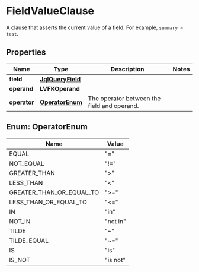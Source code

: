 

# FieldValueClause

A clause that asserts the current value of a field. For example, `summary ~ test`.

## Properties

| Name | Type | Description | Notes |
|------------ | ------------- | ------------- | -------------|
|**field** | [**JqlQueryField**](JqlQueryField.md) |  |  |
|**operand** | **LVFKOperand** |  |  |
|**operator** | [**OperatorEnum**](#OperatorEnum) | The operator between the field and operand. |  |



## Enum: OperatorEnum

| Name | Value |
|---- | -----|
| EQUAL | &quot;&#x3D;&quot; |
| NOT_EQUAL | &quot;!&#x3D;&quot; |
| GREATER_THAN | &quot;&gt;&quot; |
| LESS_THAN | &quot;&lt;&quot; |
| GREATER_THAN_OR_EQUAL_TO | &quot;&gt;&#x3D;&quot; |
| LESS_THAN_OR_EQUAL_TO | &quot;&lt;&#x3D;&quot; |
| IN | &quot;in&quot; |
| NOT_IN | &quot;not in&quot; |
| TILDE | &quot;~&quot; |
| TILDE_EQUAL | &quot;~&#x3D;&quot; |
| IS | &quot;is&quot; |
| IS_NOT | &quot;is not&quot; |



